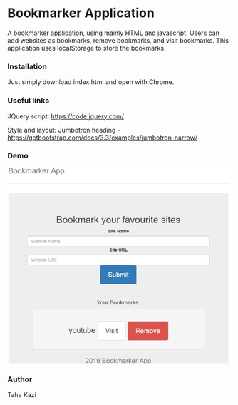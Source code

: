 # Bookmarker Application

A bookmarker application, using mainly HTML and javascript. Users can add websites as bookmarks, remove bookmarks, and visit bookmarks. This application uses localStorage to store the bookmarks.

### Installation

Just simply download index.html and open with Chrome.

### Useful links

JQuery script: https://code.jquery.com/

Style and layout: Jumbotron heading - https://getbootstrap.com/docs/3.3/examples/jumbotron-narrow/

### Demo
![](Images/bookmarkerappdemo.PNG)

### Author

Taha Kazi

